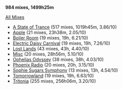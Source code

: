 **984 mixes, 1499h25m**

[All Mixes](All.md)

- [A State of Trance](Broadcasts/A%20State%20of%20Trance.md) (517 mixes, 1019h45m, 3.86/10)
- [Apple](Broadcasts/Apple.md) (21 mixes, 23h38m, 2.05/10)
- [Boiler Room](Broadcasts/Boiler%20Room.md) (19 mixes, 19h, 6.21/10)
- [Electric Daisy Carnival](Broadcasts/Electric%20Daisy%20Carnival.md) (19 mixes, 19h, 7.26/10)
- [Lost Lands](Broadcasts/Lost%20Lands.md) (43 mixes, 43h, 4.40/10)
- [Misc](Broadcasts/Misc.md) (20 mixes, 28h56m, 5.10/10)
- [Ophelias Odyssey](Broadcasts/Ophelias%20Odyssey.md) (38 mixes, 38h, 4.03/10)
- [Phoenix Radio](Broadcasts/Phoenix%20Radio.md) (20 mixes, 20h, 3.15/10)
- [Sophie Sugars Symphony](Broadcasts/Sophie%20Sugars%20Symphony.md) (13 mixes, 13h, 4.54/10)
- [Tomorrowland](Broadcasts/Tomorrowland.md) (19 mixes, 19h, 6.63/10)
- [Tritonia](Broadcasts/Tritonia.md) (255 mixes, 256h06m, 3.20/10)
